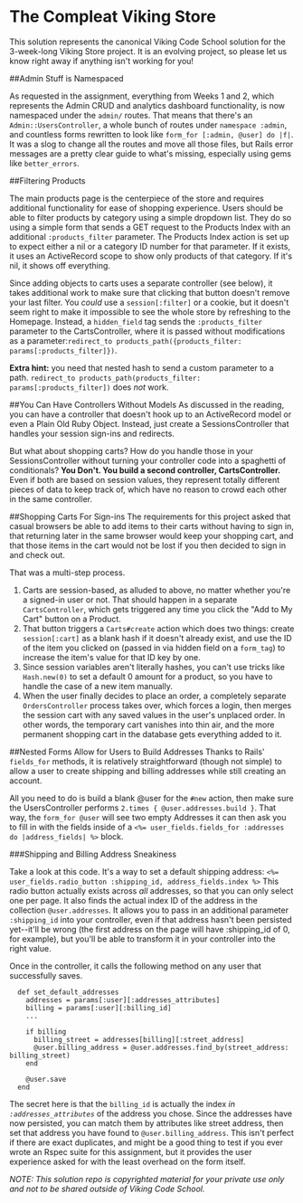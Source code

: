 The Compleat Viking Store
===========
This solution represents the canonical Viking Code School solution for the 3-week-long Viking Store project. It is an evolving project, so please let us know right away if anything isn't working for you!

##Admin Stuff is Namespaced

As requested in the assignment, everything from Weeks 1 and 2, which represents the Admin CRUD and analytics dashboard functionality, is now namespaced under the `admin/` routes. That means that there's an `Admin::UsersController`, a whole bunch of routes under `namespace :admin`, and countless forms rewritten to look like `form_for [:admin, @user] do |f|`. It was a slog to change all the routes and move all those files, but Rails error messages are a pretty clear guide to what's missing, especially using gems like `better_errors`.

##Filtering Products

The main products page is the centerpiece of the store and requires additional functionality for ease of shopping experience. Users should be able to filter products by category using a simple dropdown list. They do so using a simple form that sends a GET request to the Products Index with an additional `:products_filter` parameter. The Products Index action is set up to expect either a nil or a category ID number for that parameter. If it exists, it uses an ActiveRecord scope to show only products of that category. If it's nil, it shows off everything.

Since adding objects to carts uses a separate controller (see below), it takes additional work to make sure that clicking that button doesn't remove your last filter. You *could* use a `session[:filter]` or a cookie, but it doesn't seem right to make it impossible to see the whole store by refreshing to the Homepage. Instead, a `hidden_field` tag sends the `:products_filter` parameter to the CartsController, where it is passed without modifications as a parameter:`redirect_to products_path({products_filter: params[:products_filter]})`.

**Extra hint:** you need that nested hash to send a custom parameter to a path. `redirect_to products_path(products_filter: params[:products_filter])` does *not* work.


##You Can Have Controllers Without Models
As discussed in the reading, you can have a controller that doesn't hook up to an ActiveRecord model or even a Plain Old Ruby Object. Instead, just create a SessionsController that handles your session sign-ins and redirects.

But what about shopping carts? How do you handle those in your SessionsController without turning your controller code into a spaghetti of conditionals? **You Don't. You build a second controller, CartsController.** Even if both are based on session values, they represent totally different pieces of data to keep track of, which have no reason to crowd each other in the same controller.

##Shopping Carts For Sign-ins
The requirements for this project asked that casual browsers be able to add items to their carts without having to sign in, that returning later in the same browser would keep your shopping cart, and that those items in the cart would not be lost if you then decided to sign in and check out.

That was a multi-step process.

1) Carts are session-based, as alluded to above, no matter whether you're a signed-in user or not. That should happen in a separate `CartsController`, which gets triggered any time you click the "Add to My Cart" button on a Product.
2) That button triggers a `Carts#create` action which does two things: create `session[:cart]` as a blank hash if it doesn't already exist, and use the ID of the item you clicked on (passed in via hidden field on a `form_tag`) to increase the item's value for that ID key by one.
3) Since session variables aren't literally hashes, you can't use tricks like `Hash.new(0)` to set a default 0 amount for a product, so you have to handle the case of a new item manually.
4) When the user finally decides to place an order, a completely separate `OrdersController` process takes over, which forces a login, then merges the session cart with any saved values in the user's unplaced order. In other words, the temporary cart vanishes into thin air, and the more permanent shopping cart in the database gets everything added to it.

##Nested Forms Allow for Users to Build Addresses
Thanks to Rails' `fields_for` methods, it is relatively straightforward (though not simple) to allow a user to create shipping and billing addresses while still creating an account.

All you need to do is build a blank @user for the `#new` action, then make sure the UsersController performs `2.times { @user.addresses.build }`. That way, the `form_for @user` will see two empty Addresses it can then ask you to fill in with the fields inside of a  `<%= user_fields.fields_for :addresses do |address_fields| %>` block.

###Shipping and Billing Address Sneakiness

Take a look at this code. It's a way to set a default shipping address: `<%= user_fields.radio_button :shipping_id, address_fields.index %>`
This radio button actually exists across *all* addresses, so that you can only select one per page. It also finds the actual index ID of the address in the collection `@user.addresses`. It allows you to pass in an additional parameter `:shipping_id` into your controller, even if that address hasn't been persisted yet--it'll be wrong (the first address on the page will have :shipping_id of 0, for example), but you'll be able to transform it in your controller into the right value.

Once in the controller, it calls the following method on any user that successfully saves.

```
  def set_default_addresses
    addresses = params[:user][:addresses_attributes]
    billing = params[:user][:billing_id]
    ...

    if billing
      billing_street = addresses[billing][:street_address]
      @user.billing_address = @user.addresses.find_by(street_address: billing_street)
    end

    @user.save
  end
```

The secret here is that the `billing_id` is actually the index *in `:addresses_attributes`* of the address you chose. Since the addresses have now persisted, you can match them by attributes like street address, then set that address you have found to `@user.billing_address`. This isn't perfect if there are exact duplicates, and might be a good thing to test if you ever wrote an Rspec suite for this assignment, but it provides the user experience asked for with the least overhead on the form itself.

*NOTE: This solution repo is copyrighted material for your private use only and not to be shared outside of Viking Code School.*

